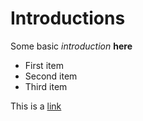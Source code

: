 # Introductions

Some basic *introduction* **here**

- First item
- Second item
- Third item

This is a [link](https://www.google.com) 
